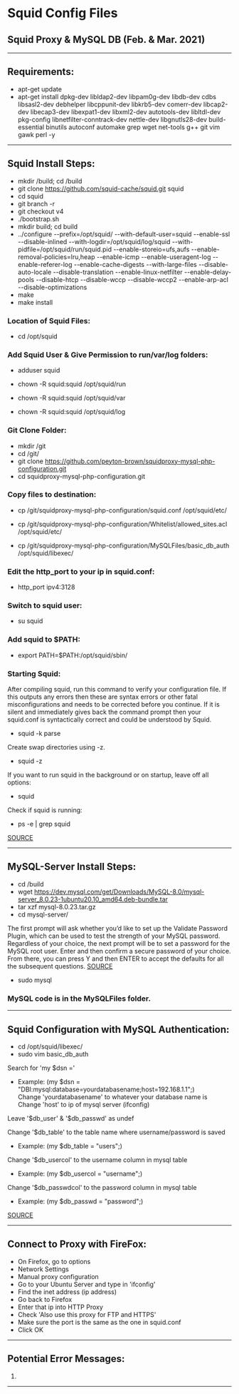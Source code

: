 # Squid Config Files

## Squid Proxy & MySQL DB (Feb. & Mar. 2021)

---

## Requirements:
- apt-get update         
- apt-get install dpkg-dev libldap2-dev libpam0g-dev libdb-dev cdbs libsasl2-dev debhelper libcppunit-dev libkrb5-dev comerr-dev libcap2-dev libecap3-dev libexpat1-dev libxml2-dev autotools-dev libltdl-dev pkg-config libnetfilter-conntrack-dev nettle-dev libgnutls28-dev build-essential binutils autoconf automake grep wget net-tools g++ git vim gawk perl -y      

---

## Squid Install Steps:
- mkdir /build; cd /build   
- git clone https://github.com/squid-cache/squid.git  squid       
- cd squid     
- git branch -r       
- git checkout v4        
- ./bootstrap.sh         
- mkdir build; cd build            
- ../configure --prefix=/opt/squid/ --with-default-user=squid --enable-ssl --disable-inlined --with-logdir=/opt/squid/log/squid --with-pidfile=/opt/squid/run/squid.pid --enable-storeio=ufs,aufs --enable-removal-policies=lru,heap --enable-icmp --enable-useragent-log --enable-referer-log --enable-cache-digests --with-large-files --disable-auto-locale --disable-translation --enable-linux-netfilter --enable-delay-pools --disable-htcp --disable-wccp --disable-wccp2 --enable-arp-acl --disable-optimizations       
- make     
- make install         

### Location of Squid Files:  
- cd /opt/squid      

### Add Squid User & Give Permission to run/var/log folders:    
- adduser squid           

- chown -R squid:squid /opt/squid/run         
- chown -R squid:squid /opt/squid/var            
- chown -R squid:squid /opt/squid/log           

### Git Clone Folder:
- mkdir /git      
- cd /git/       
- git clone https://github.com/peyton-brown/squidproxy-mysql-php-configuration.git              
- cd squidproxy-mysql-php-configuration.git             

### Copy files to destination:
- cp /git/squidproxy-mysql-php-configuration/squid.conf /opt/squid/etc/

- cp /git/squidproxy-mysql-php-configuration/Whitelist/allowed_sites.acl /opt/squid/etc/

- cp /git/squidproxy-mysql-php-configuration/MySQLFiles/basic_db_auth /opt/squid/libexec/     

### Edit the http_port to your ip in squid.conf:        
- http_port ipv4:3128         

### Switch to squid user:
- su squid      

### Add squid to $PATH:
- export PATH=$PATH:/opt/squid/sbin/      

### Starting Squid:    
After compiling squid, run this command to verify your configuration file. If this outputs any errors then these are syntax errors or other fatal misconfigurations and needs to be corrected before you continue. If it is silent and immediately gives back the command prompt then your squid.conf is syntactically correct and could be understood by Squid.       
- squid -k parse        

Create swap directories using -z.     
- squid -z     

If you want to run squid in the background or on startup, leave off all options:          
- squid           

Check if squid is running:      
- ps -e | grep squid           

[SOURCE](https://wiki.squid-cache.org/SquidFaq/InstallingSquid)             

---

## MySQL-Server Install Steps:
- cd /build        
- wget https://dev.mysql.com/get/Downloads/MySQL-8.0/mysql-server_8.0.23-1ubuntu20.10_amd64.deb-bundle.tar
- tar xzf mysql-8.0.23.tar.gz
- cd mysql-server/


The first prompt will ask whether you’d like to set up the Validate Password Plugin, which can be used to test the strength of your MySQL password. Regardless of your choice, the next prompt will be to set a password for the MySQL root user. Enter and then confirm a secure password of your choice. From there, you can press Y and then ENTER to accept the defaults for all the subsequent questions. [SOURCE](https://www.digitalocean.com/community/tutorials/how-to-install-mysql-on-ubuntu-20-04)    

- sudo mysql   

### MySQL code is in the MySQLFiles folder.

---

## Squid Configuration with MySQL Authentication:

- cd /opt/squid/libexec/    
- sudo vim basic_db_auth    

Search for 'my $dsn ='   
- Example: (my $dsn = "DBI:mysql:database=yourdatabasename;host=192.168.1.1";)    
Change 'yourdatabasename' to whatever your database name is    
Change 'host' to ip of mysql server (ifconfig)    

Leave '$db_user' & '$db_passwd' as undef    

Change '$db_table' to the table name where username/password is saved    
- Example: (my $db_table = "users";)    

Change '$db_usercol' to the username column in mysql table    
- Example: (my $db_usercol = "username";)    

Change '$db_passwdcol' to the password column in mysql table    
- Example: (my $db_passwd = "password";)    

[SOURCE](http://linchpincorner.blogspot.com/2016/08/squid-proxy-server-configuration-with_23.html)

---

## Connect to Proxy with FireFox:

- On Firefox, go to options   
- Network Settings   
- Manual proxy configuration   
- Go to your Ubuntu Server and type in 'ifconfig'   
- Find the inet address (ip address)   
- Go back to Firefox   
- Enter that ip into HTTP Proxy   
- Check 'Also use this proxy for FTP and HTTPS'   
- Make sure the port is the same as the one in squid.conf   
- Click OK   

---

## Potential Error Messages:

1.

---
